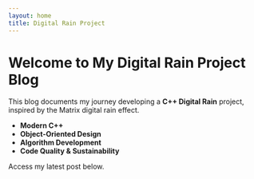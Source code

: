 ```yaml
---
layout: home
title: Digital Rain Project
---
```


# Welcome to My Digital Rain Project Blog

This blog documents my journey developing a **C++ Digital Rain** project, inspired by the Matrix digital rain effect.

* **Modern C++**  
* **Object-Oriented Design**  
* **Algorithm Development**  
* **Code Quality & Sustainability**  

Access my latest post below.
